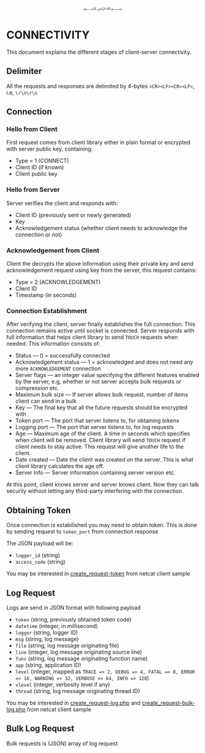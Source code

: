 <p align="center">
   ﷽
</p>

# CONNECTIVITY
This document explains the different stages of client-server connectivity.

## Delimiter
All the requests and responses are delimited by 4-bytes `<CR><LF><CR><LF>`, i.e, `\r\n\r\n`

## Connection
### Hello from Client
First request comes from client library either in plain format or encrypted with server public key, containing:

 * Type = 1 (CONNECT)
 * Client ID (if known)
 * Client public key
 
### Hello from Server
Server verifies the client and responds with:

 * Client ID (previously sent or newly generated)
 * Key
 * Acknowledgement status (whether client needs to acknowledge the connection or not)
 
### Acknowledgement from Client
Client the decrypts the above information using their private key and send acknowledgement request using key from the server, this request contains:

 * Type = 2 (ACKNOWLEDGEMENT)
 * Client ID
 * Timestamp (in seconds)
 
### Connection Establishment
After verifying the client, server finally establishes the full connection. This connection remains active until socket is connected. Server responds with full information that helps client library to send `TOUCH` requests when needed. This information consists of:

 * Status — 0 = successfully connected
 * Acknowledgement status — 1 = acknowledged and does not need any more `ACKNOWLEDGEMENT` connection
 * Server flags — an integer value specifying the different features enabled by the server, e.g, whether or not server accepts bulk requests or compression etc.
 * Maximum bulk size — If server allows bulk request, number of items client can send in a bulk
 * Key — The final key that all the future requests should be encrypted with
 * Token port — The port that server listens to, for obtaining tokens
 * Logging port — The port that server listens to, for log requests
 * Age — Maximum age of the client. A time in seconds which specifies when client will be removed. Client library will send `TOUCH` request if client needs to stay active. This request will give another life to the client.
 * Date created — Date the client was created on the server. This is what client library calculates the age off.
  * Server Info — Server information containing server version etc.

At this point, client knows server and server knows client. Now they can talk securily without letting any third-party interfering with the connection.

## Obtaining Token
Once connection is estabilished you may need to obtain token. This is done by sending request to `token_port` from connection response

The JSON payload will be:

 * `logger_id` (string)
 * `access_code` (string)
 
You may be interested in [create_request-token](/tools/netcat-client/create_request-token.php) from netcat client sample

## Log Request
Logs are send in JSON format with following payload

 * `token` (string, previously obtained token code)
 * `datetime` (integer, in millisecond)
 * `logger` (string, logger ID)
 * `msg` (string, log message)
 * `file` (string, log message originating file)
 * `line` (integer, log message originating source line)
 * `func` (string, log message originating function name)
 * `app` (string, application ID)
 * `level` (integer, mapped as `TRACE => 2, DEBUG => 4, FATAL => 8, ERROR => 16, WARNING => 32, VERBOSE => 64, INFO => 128`)
 * `vlevel` (integer, verbosity level if any)
 * `thread` (string, log message originating thread ID)
 
You may be interested in [create_request-log.php](/tools/netcat-client/create_request-log.php) and [create_request-bulk-log.php](/tools/netcat-client/create_request-bulk-log.php) from netcat client sample

## Bulk Log Request
Bulk requests is (JSON) array of log request


